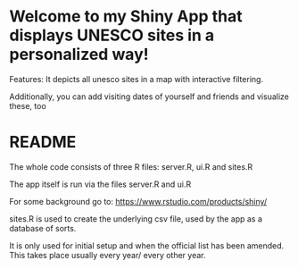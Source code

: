 # Welcome to my Shiny App that displays UNESCO sites in a personalized way! 
Features: It depicts all unesco sites in a map with interactive filtering.

Additionally, you can add visiting dates of yourself and friends and visualize these, too

# README
The whole code consists of three R files: server.R, ui.R and sites.R

The app itself is run via the files server.R and ui.R 

For some background go to: https://www.rstudio.com/products/shiny/

sites.R is used to create the underlying csv file, used by the app as a database of sorts.

It is only used for initial setup and when the official list has been amended. This takes place usually every year/ every other year.

